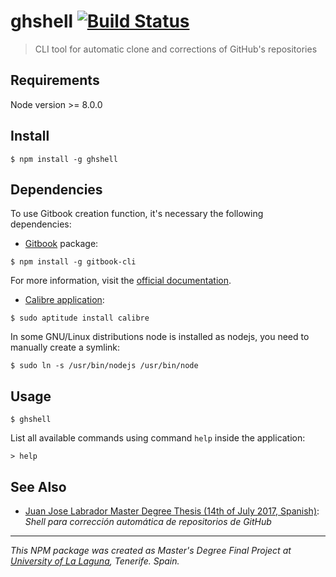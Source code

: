 # ghshell [![Build Status](https://travis-ci.org/ULL-ESIT-GRADOII-TFG/ghshell.svg?branch=master)](https://travis-ci.org/ULL-ESIT-GRADOII-TFG/ghshell)

> CLI tool for automatic clone and corrections of GitHub's repositories


## Requirements

Node version >= 8.0.0


## Install

```
$ npm install -g ghshell
```

## Dependencies

To use Gitbook creation function, it's necessary the following dependencies:

* [Gitbook](https://www.gitbook.com) package: 

```
$ npm install -g gitbook-cli
``` 

For more information, visit the [official documentation](https://github.com/GitbookIO/gitbook/blob/master/docs/setup.md).


* [Calibre application](https://calibre-ebook.com/download):

```
$ sudo aptitude install calibre
```

In some GNU/Linux distributions node is installed as nodejs, you need to manually create a symlink:

```
$ sudo ln -s /usr/bin/nodejs /usr/bin/node
```

## Usage

```
$ ghshell
```

List all available commands using command ``help`` inside the application:

```
> help
```

## See Also


* [Juan Jose Labrador Master Degree Thesis (14th of July 2017, Spanish)](https://github.com/ULL-ESIT-GRADOII-TFG/ghshell/blob/master/docs/memoria-ghshell.pdf): *Shell para corrección automática de repositorios de GitHub* 


***

_This NPM package was created as Master's Degree Final Project at [University of La Laguna](https://www.ull.es/), Tenerife. Spain._
